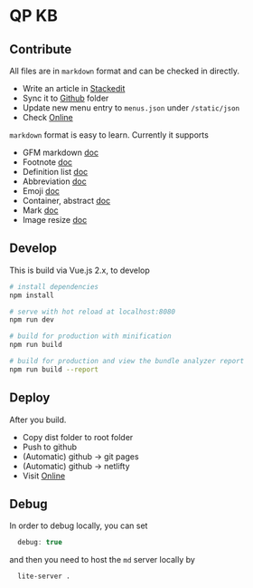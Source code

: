 # QP KB

## Contribute

All files are in `markdown` format and can be checked in directly.

- Write an article in [Stackedit](https://stackedit.io/app)
- Sync it to [Github](https://github.com/windmaomao/windmaomao.github.io) folder
- Update new menu entry to `menus.json` under `/static/json`
- Check [Online](https://windmaomao.github.io)

`markdown` format is easy to learn. Currently it supports

- GFM markdown [doc](https://github.com/adam-p/markdown-here/wiki/Markdown-Cheatsheet)
- Footnote [doc](https://github.com/markdown-it/markdown-it-footnote)
- Definition list [doc](https://github.com/markdown-it/markdown-it-deflist)
- Abbreviation [doc](https://github.com/markdown-it/markdown-it-abbr)
- Emoji [doc](https://gist.github.com/rxaviers/7360908)
- Container, abstract [doc](https://github.com/markdown-it/markdown-it-container)
- Mark [doc](https://github.com/markdown-it/markdown-it-mark)
- Image resize [doc](https://github.com/tatsy/markdown-it-imsize)

## Develop

This is build via Vue.js 2.x, to develop

``` bash
# install dependencies
npm install

# serve with hot reload at localhost:8080
npm run dev

# build for production with minification
npm run build

# build for production and view the bundle analyzer report
npm run build --report
```

## Deploy

After you build.

- Copy dist folder to root folder
- Push to github
- (Automatic) github -> git pages
- (Automatic) github -> netlifty
- Visit [Online](https://windmaomao.github.io)

## Debug

In order to debug locally, you can set

```javascript
  debug: true
```

and then you need to host the `md` server locally by

```bash
  lite-server .
```

